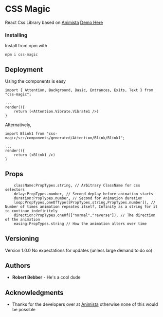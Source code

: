 # CSS Magic

React Css Library based on [Animista](https://animista.net/)
[Demo Here](https://github.com/RobertLbebber/CssMagic.github.io)

### Installing

Install from npm with

```
npm i css-magic
```

## Deployment

Using the components is easy

```
import { Attention, Background, Basic, Entrances, Exits, Text } from "css-magic";

...
render(){
    return (<Attention.Vibrate.Vibrate1 />)
}
```

Alternatively,

```
import Blink1 from "css-magic/src/components/generated/Attention/Blink/Blink1";

...
render(){
    return (<Blink1 />)
}
```

## Props

```
    className:PropTypes.string, // Arbitrary ClassName for css selectors
	delay:PropTypes.number, // Second deplay before animation starts
	duration:PropTypes.number, // Second for Animation duration
	loop:PropTypes.oneOfType([PropTypes.string,PropTypes.number]), // Number of times animation repeates itself, Infinity as a string for it to continue indefinitely
	direction:PropTypes.oneOf(["normal","reverse"]), // The direction of the animation
	easing:PropTypes.string // How the animation alters over time
```

## Versioning

Version 1.0.0 No expectations for updates (unless large demand to do so)

## Authors

- **Robert Bebber** - He's a cool dude

## Acknowledgments

- Thanks for the developers over at [Animista](https://animista.net/) otherwise none of this would be possible
